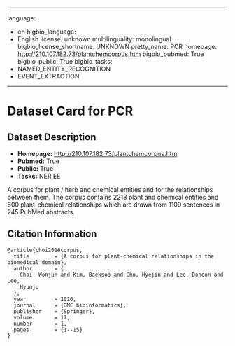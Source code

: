 
---
language: 
- en
bigbio_language: 
- English
license: unknown
multilinguality: monolingual
bigbio_license_shortname: UNKNOWN
pretty_name: PCR
homepage: http://210.107.182.73/plantchemcorpus.htm
bigbio_pubmed: True
bigbio_public: True
bigbio_tasks: 
- NAMED_ENTITY_RECOGNITION
- EVENT_EXTRACTION
---


# Dataset Card for PCR

## Dataset Description

- **Homepage:** http://210.107.182.73/plantchemcorpus.htm
- **Pubmed:** True
- **Public:** True
- **Tasks:** NER,EE



A corpus for plant / herb and chemical entities and for the relationships between them. The corpus contains 2218 plant and chemical entities and 600 plant-chemical relationships which are drawn from 1109 sentences in 245 PubMed abstracts.



## Citation Information

```
@article{choi2016corpus,
  title        = {A corpus for plant-chemical relationships in the biomedical domain},
  author       = {
    Choi, Wonjun and Kim, Baeksoo and Cho, Hyejin and Lee, Doheon and Lee,
    Hyunju
  },
  year         = 2016,
  journal      = {BMC bioinformatics},
  publisher    = {Springer},
  volume       = 17,
  number       = 1,
  pages        = {1--15}
}

```

